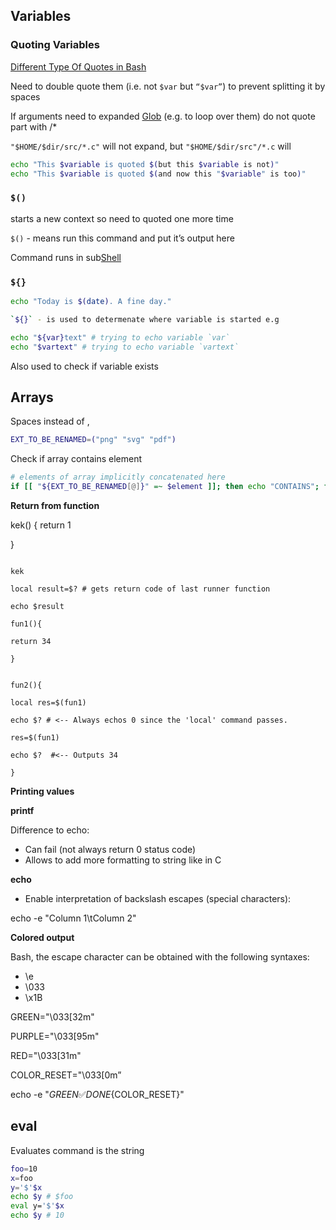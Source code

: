 ## **Variables**

### Quoting Variables

[Different Type Of Quotes in Bash](Different%20Type%20Of%20Quotes%20in%20Bash.md)

Need to double quote them (i.e. not `$var` but `“$var”`) to prevent splitting it by spaces

If arguments need to expanded [Glob](Glob.md)  (e.g. to loop over them) do not quote part with /*

`"$HOME/$dir/src/*.c"` will not expand, but `"$HOME/$dir/src"/*.c` will

```bash
echo "This $variable is quoted $(but this $variable is not)"
echo "This $variable is quoted $(and now this "$variable" is too)"
```

### `$()`

starts a new context so need to quoted one more time

`$()` - means run this command and put it’s output here

Command runs in sub[Shell](Shell.md) 

### `${}`

```bash
echo "Today is $(date). A fine day." 

`${}` - is used to determenate where variable is started e.g

echo "${var}text" # trying to echo variable `var`
echo "$vartext" # trying to echo variable `vartext`
```

Also used to check if variable exists

## Arrays

Spaces instead of , 

```bash
EXT_TO_BE_RENAMED=("png" "svg" "pdf")
```

Check if array contains element

```bash
# elements of array implicitly concatenated here
if [[ "${EXT_TO_BE_RENAMED[@]}" =~ $element ]]; then echo "CONTAINS"; fi
```

**Return from function**

kek() {	return 1

}

```

kek

local result=$? # gets return code of last runner function

echo $result

fun1(){

return 34

}

```

```

fun2(){

local res=$(fun1)

echo $? # <-- Always echos 0 since the 'local' command passes.

res=$(fun1)

echo $?  #<-- Outputs 34

}

```

**Printing values**

**printf**

Difference to echo:

- Can fail (not always return 0 status code)
- Allows to add more formatting to string like in C

**echo**

- Enable interpretation of backslash escapes (special characters):

echo -e "Column 1\tColumn 2"

**Colored output**

Bash, the escape character can be obtained with the following syntaxes:

- \e
- \033
- \x1B

GREEN="\033[32m"

PURPLE="\033[95m"

RED="\033[31m"

COLOR_RESET="\033[0m”

echo -e "${GREEN}✅ DONE${COLOR_RESET}"

## eval

Evaluates command is the string 

```bash
foo=10 
x=foo
y='$'$x
echo $y # $foo
eval y='$'$x
echo $y # 10
```
